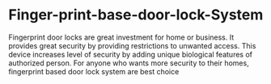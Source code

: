# Finger-print-base-door-lock-System
Fingerprint door locks are great investment for home or business. It provides great security by providing restrictions to unwanted access. This device increases level of security by adding unique biological features of authorized person. For anyone who wants more security to their homes, fingerprint based door lock system are best choice
